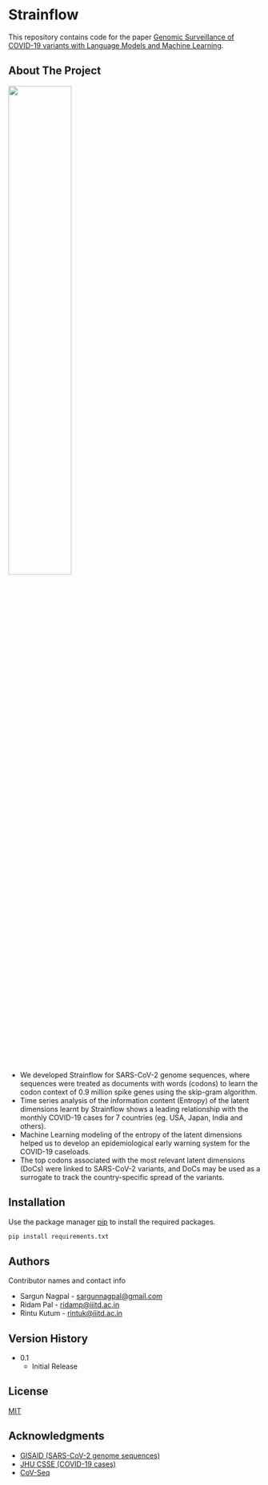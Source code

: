 # Strainflow

This repository contains code for the paper [Genomic Surveillance of COVID-19 variants with Language Models and Machine Learning](https://www.biorxiv.org/content/10.1101/2021.05.25.445601v3).

## About The Project
<img src="https://www.biorxiv.org/content/biorxiv/early/2021/08/26/2021.05.25.445601/F1.large.jpg" width=50% height=50%>

* We developed Strainflow for SARS-CoV-2 genome sequences, where sequences were
treated as documents with words (codons) to learn the codon context of 0.9 million
spike genes using the skip-gram algorithm.
* Time series analysis of the information content (Entropy) of the latent dimensions
learnt by Strainflow shows a leading relationship with the monthly COVID-19 cases
for 7 countries (eg. USA, Japan, India and others).
* Machine Learning modeling of the entropy of the latent dimensions helped us to
develop an epidemiological early warning system for the COVID-19 caseloads.
* The top codons associated with the most relevant latent dimensions (DoCs) were
linked to SARS-CoV-2 variants, and DoCs may be used as a surrogate to track the
country-specific spread of the variants.

## Installation

Use the package manager [pip](https://pip.pypa.io/en/stable/) to install the required packages.

```bash
pip install requirements.txt
```

## Authors
Contributor names and contact info
* Sargun Nagpal - sargunnagpal@gmail.com
* Ridam Pal - ridamp@iiitd.ac.in
* Rintu Kutum - rintuk@iiitd.ac.in

## Version History
* 0.1
    * Initial Release

## License
[MIT](https://choosealicense.com/licenses/mit/)

## Acknowledgments
* [GISAID (SARS-CoV-2 genome sequences)](https://www.gisaid.org/)
* [JHU CSSE (COVID-19 cases)](https://github.com/CSSEGISandData/COVID-19)
* [CoV-Seq](https://github.com/boxiangliu/covseq)